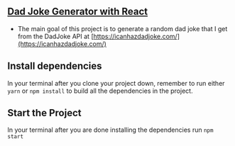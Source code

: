 ## [Dad Joke Generator with React](https://isneru.github.io/dad-joke-generator)

-   The main goal of this project is to generate a random dad joke that I get from the DadJoke API at [https://icanhazdadjoke.com/](https://icanhazdadjoke.com/)

## Install dependencies

In your terminal after you clone your project down, remember to run either `yarn` or `npm install` to build all the dependencies in the project.

## Start the Project

In your terminal after you are done installing the dependencies run `npm start`

